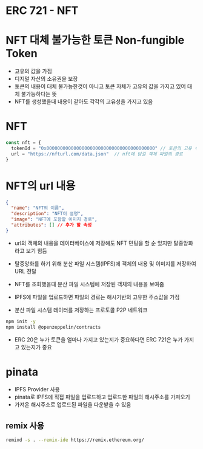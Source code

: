# ERC 721 - NFT

# NFT 대체 불가능한 토큰 Non-fungible Token

- 고유의 값을 가짐
- 디지털 자산의 소유권을 보장
- 토큰의 내용이 대체 불가능한것이 아니고 토큰 자체가 고유의 값을 가지고 있어 대체 불가능하다는 뜻
- NFT를 생성했을때 내용이 같아도 각각의 고유성을 가지고 있음

# NFT

```javascript
const nft = {
  tokenId = "0x0000000000000000000000000000000000000000" // 토큰의 고유 식별자
  url = "https://nfturl.com/data.json"  // nft에 담길 객체 파일의 경로
}
```

# NFT의 url 내용

```json
{
  "name": "NFT의 이름",
  "description": "NFT이 설명",
  "image": "NFT에 포함할 이미지 경로",
  "attributes": [] // 추가 할 속성
}
```

- url의 객체의 내용을 데이터베이스에 저장해도 NFT 민팅을 할 순 있지만 탈중앙화라고 보기 힘듬
- 탈중앙화를 하기 위해 분산 파일 시스템(IPFS)에 객체의 내용 및 이미지를 저장하여 URL 전달
- NFT를 조회했을때 분산 파일 시스템에 저장된 객체의 내용을 보여줌

- IPFS에 파일을 업로드하면 파일의 경로는 해시기반의 고유한 주소값을 가짐
- 분산 파일 시스템 데이터를 저장하는 프로토콜 P2P 네트워크

```sh
npm init -y
npm install @openzeppelin/contracts
```

- ERC 20은 누가 토큰을 얼마나 가지고 있는지가 중요하다면 ERC 721은 누가 가지고 있는지가 중요

# pinata

- IPFS Provider 사용
- pinata로 IPFS에 직접 파일을 업로드하고 업로드한 파일의 해시주소를 가져오기
- 가져온 해시주소로 업로드된 파일을 다운받을 수 있음

## remix 사용

```sh
remixd -s . --remix-ide https://remix.ethereum.org/
```
